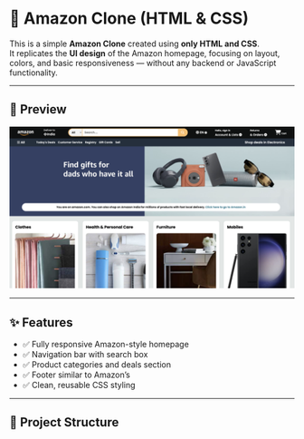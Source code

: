 
# 🛒 Amazon Clone (HTML & CSS)

This is a simple **Amazon Clone** created using **only HTML and CSS**.  
It replicates the **UI design** of the Amazon homepage, focusing on layout, colors, and basic responsiveness — without any backend or JavaScript functionality.

---

## 📸 Preview
![Amazon Clone Screenshot](screenshot.png) <!-- Replace with actual screenshot path -->

---

## ✨ Features
- ✅ Fully responsive Amazon-style homepage
- ✅ Navigation bar with search box
- ✅ Product categories and deals section
- ✅ Footer similar to Amazon’s
- ✅ Clean, reusable CSS styling

---

## 📂 Project Structure

